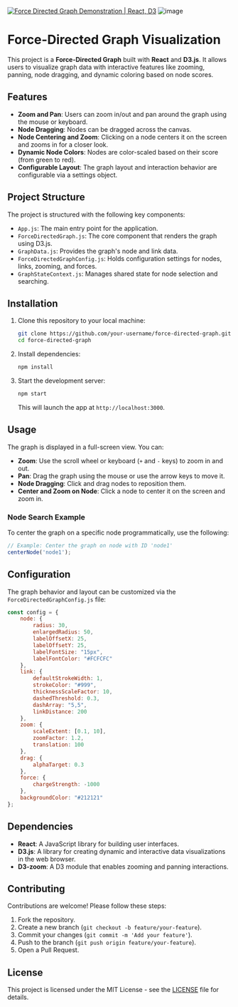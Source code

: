 [![Force Directed Graph Demonstration | React, D3](https://img.youtube.com/vi/v5i9IsZTan8/0.jpg)](https://www.youtube.com/watch?v=v5i9IsZTan8)
![image](https://github.com/user-attachments/assets/6b5395b3-0b2c-4d71-8c48-ad81eeca87b0)

# Force-Directed Graph Visualization

This project is a **Force-Directed Graph** built with **React** and **D3.js**. It allows users to visualize graph data with interactive features like zooming, panning, node dragging, and dynamic coloring based on node scores.

## Features

- **Zoom and Pan**: Users can zoom in/out and pan around the graph using the mouse or keyboard.
- **Node Dragging**: Nodes can be dragged across the canvas.
- **Node Centering and Zoom**: Clicking on a node centers it on the screen and zooms in for a closer look.
- **Dynamic Node Colors**: Nodes are color-scaled based on their score (from green to red).
- **Configurable Layout**: The graph layout and interaction behavior are configurable via a settings object.

## Project Structure

The project is structured with the following key components:

- `App.js`: The main entry point for the application.
- `ForceDirectedGraph.js`: The core component that renders the graph using D3.js.
- `GraphData.js`: Provides the graph's node and link data.
- `ForceDirectedGraphConfig.js`: Holds configuration settings for nodes, links, zooming, and forces.
- `GraphStateContext.js`: Manages shared state for node selection and searching.

## Installation

1. Clone this repository to your local machine:

   ```bash
   git clone https://github.com/your-username/force-directed-graph.git
   cd force-directed-graph
   ```

2. Install dependencies:

   ```bash
   npm install
   ```

3. Start the development server:

   ```bash
   npm start
   ```

   This will launch the app at `http://localhost:3000`.

## Usage

The graph is displayed in a full-screen view. You can:

- **Zoom**: Use the scroll wheel or keyboard (`+` and `-` keys) to zoom in and out.
- **Pan**: Drag the graph using the mouse or use the arrow keys to move it.
- **Node Dragging**: Click and drag nodes to reposition them.
- **Center and Zoom on Node**: Click a node to center it on the screen and zoom in.

### Node Search Example

To center the graph on a specific node programmatically, use the following:

```javascript
// Example: Center the graph on node with ID 'node1'
centerNode('node1');
```

## Configuration

The graph behavior and layout can be customized via the `ForceDirectedGraphConfig.js` file:

```javascript
const config = {
    node: {
        radius: 30,
        enlargedRadius: 50,
        labelOffsetX: 25,
        labelOffsetY: 25,
        labelFontSize: "15px",
        labelFontColor: "#FCFCFC"
    },
    link: {
        defaultStrokeWidth: 1,
        strokeColor: "#999",
        thicknessScaleFactor: 10,
        dashedThreshold: 0.3,
        dashArray: "5,5",
        linkDistance: 200
    },
    zoom: {
        scaleExtent: [0.1, 10],
        zoomFactor: 1.2,
        translation: 100
    },
    drag: {
        alphaTarget: 0.3
    },
    force: {
        chargeStrength: -1000
    },
    backgroundColor: "#212121"
};
```

## Dependencies

- **React**: A JavaScript library for building user interfaces.
- **D3.js**: A library for creating dynamic and interactive data visualizations in the web browser.
- **D3-zoom**: A D3 module that enables zooming and panning interactions.

## Contributing

Contributions are welcome! Please follow these steps:

1. Fork the repository.
2. Create a new branch (`git checkout -b feature/your-feature`).
3. Commit your changes (`git commit -m 'Add your feature'`).
4. Push to the branch (`git push origin feature/your-feature`).
5. Open a Pull Request.

## License

This project is licensed under the MIT License - see the [LICENSE](LICENSE) file for details.
